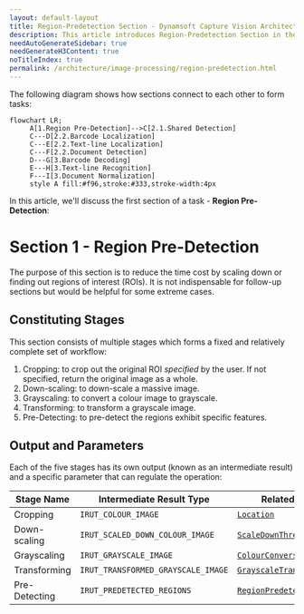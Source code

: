 ```yaml
---
layout: default-layout
title: Region-Predetection Section - Dynamsoft Capture Vision Architecture
description: This article introduces Region-Predetection Section in the Dynamsoft Capture Vision architecture.
needAutoGenerateSidebar: true
needGenerateH3Content: true
noTitleIndex: true
permalink: /architecture/image-processing/region-predetection.html
---
```


The following diagram shows how sections connect to each other to form tasks:

```mermaid
flowchart LR;
     A[1.Region Pre-Detection]-->C[2.1.Shared Detection]
     C---D[2.2.Barcode Localization]
     C---E[2.2.Text-line Localization]
     C---F[2.2.Document Detection]
     D---G[3.Barcode Decoding]
     E---H[3.Text-line Recognition]
     F---I[3.Document Normalization]
     style A fill:#f96,stroke:#333,stroke-width:4px
```

In this article, we'll discuss the first section of a task - **Region Pre-Detection**:

# Section 1 - Region Pre-Detection

The purpose of this section is to reduce the time cost by scaling down or finding out regions of interest (ROIs). It is not indispensable for follow-up sections but would be helpful for some extreme cases.

## Constituting Stages

This section consists of multiple stages which forms a fixed and relatively complete set of workflow:

1. Cropping: to crop out the original ROI *specified* by the user. If not specified, return the original image as a whole.
2. Down-scaling: to down-scale a massive image.
3. Grayscaling: to convert a colour image to grayscale.
4. Transforming: to transform a grayscale image.
5. Pre-Detecting: to pre-detect the regions exhibit specific features.

## Output and Parameters

Each of the five stages has its own output (known as an intermediate result) and a specific parameter that can regulate the operation:

| Stage Name    | Intermediate Result Type           | Related Parameter                                                                                               |
| ------------- | ---------------------------------- | --------------------------------------------------------------------------------------------------------------- |
| Cropping      | `IRUT_COLOUR_IMAGE`                | [`Location`](../../parameters/reference/target-roi-def/location.md)                                             |
| Down-scaling  | `IRUT_SCALED_DOWN_COLOUR_IMAGE`    | [`ScaleDownThreshold`](../../parameters/reference/image-parameter/scale-down-threshold.md)                      |
| Grayscaling   | `IRUT_GRAYSCALE_IMAGE`             | [`ColourConversionModes`](../../parameters/reference/image-parameter/colour-conversion-modes.md)                |
| Transforming  | `IRUT_TRANSFORMED_GRAYSCALE_IMAGE` | [`GrayscaleTransformationModes`](../../parameters/reference/image-parameter/gray-scale-transformation-modes.md) |
| Pre-Detecting | `IRUT_PREDETECTED_REGIONS`         | [`RegionPredetectionModes`](../../parameters/reference/image-parameter/region-predetection-modes.md)            |
